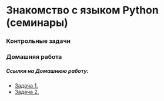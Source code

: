 # Знакомство с языком Python (семинары)

### Контрольные задачи

### Домашняя работа


##### Ссылки на Домашнюю работу:
- [Задача 1.](https://github.com/stanislavfor/python-lessons/blob/main/lesson9/hw1.py)
- [Задача 2.](https://github.com/stanislavfor/python-lessons/blob/main/lesson9/hw2.py)